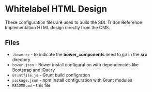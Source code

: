 Whitelabel HTML Design
======================
These configuration files are used to build the SDL Tridon Reference Implementation HTML design directly from the CMS.

## Files
* `.bowerrc` - to indicate the **bower_components** need to go in the **src** directory
* `bower.json` - Bower install configuration with dependencies like Bootstrap and jQuery
* `Gruntfile.js` - Grunt build configration
* `package.json` - npm install configuration with Grunt modules
* `README.md` - this file

